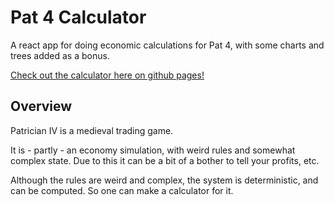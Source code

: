 # Pat 4 Calculator

A react app for doing economic calculations for Pat 4, with some charts and trees added as a bonus.

[Check out the calculator here on github pages!](https://rkeeves.github.io/p4calc-react)

## Overview

Patrician IV is a medieval trading game.

It is - partly - an economy simulation, with weird rules and somewhat complex state. Due to this it can be a bit of a bother to tell your profits, etc.

Although the rules are weird and complex, the system is deterministic, and can be computed. So one can make a calculator for it.
